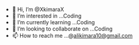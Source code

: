 - 👋 Hi, I’m @XkimaraX
- 👀 I’m interested in ...Coding 
- 🌱 I’m currently learning ...Coding 
- 💞️ I’m looking to collaborate on ...Coding
- 📫 How to reach me ...@alikimara10@gmail.com 

<!---
XkimaraX/XkimaraX is a ✨ special ✨ repository because its `README.md` (this file) appears on your GitHub profile.
You can click the Preview link to take a look at your changes.
--->
